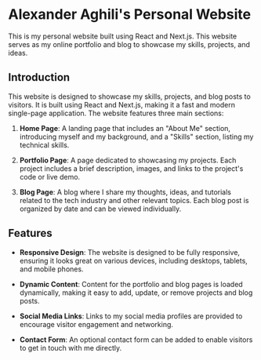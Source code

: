 # Alexander Aghili's Personal Website

This is my personal website built using React and Next.js. This website serves as my online portfolio and blog to showcase my skills, projects, and ideas. 

## Introduction

This website is designed to showcase my skills, projects, and blog posts to visitors. It is built using React and Next.js, making it a fast and modern single-page application. The website features three main sections:

1. **Home Page**: A landing page that includes an "About Me" section, introducing myself and my background, and a "Skills" section, listing my technical skills.

2. **Portfolio Page**: A page dedicated to showcasing my projects. Each project includes a brief description, images, and links to the project's code or live demo.

3. **Blog Page**: A blog where I share my thoughts, ideas, and tutorials related to the tech industry and other relevant topics. Each blog post is organized by date and can be viewed individually.

## Features

- **Responsive Design**: The website is designed to be fully responsive, ensuring it looks great on various devices, including desktops, tablets, and mobile phones.

- **Dynamic Content**: Content for the portfolio and blog pages is loaded dynamically, making it easy to add, update, or remove projects and blog posts.

- **Social Media Links**: Links to my social media profiles are provided to encourage visitor engagement and networking.

- **Contact Form**: An optional contact form can be added to enable visitors to get in touch with me directly.